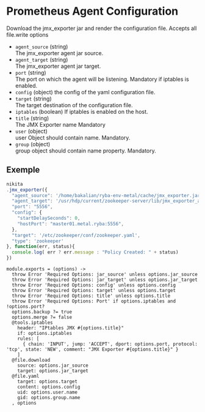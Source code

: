 
# Prometheus Agent Configuration

Download the jmx_exporter jar and render the configuration file. Accepts all file.write
options

* `agent_source` (string)   
  The jmx_exporter agent jar source.
* `agent_target` (string)   
  The jmx_exporter agent jar target.
* `port` (string)   
  The port on which the agent will be listening. Mandatory if iptables is enabled.
* `config` (object)
  the config of the yaml configuration file.
* `target` (string)   
  The target destination of the configuration file.
* `iptables` (boolean)
  If iptables is enabled on the host.
* `title` (string)   
  The JMX Exporter name Mandatory
* `user` (object)   
  user Object should contain name. Mandatory.
* `group` (object)   
  group object should contain name property. Mandatory.


## Exemple

```js
nikita
.jmx_exporter({
  "agent_source": '/home/bakalian/ryba-env-metal/cache/jmx_exporter.jar',
  "agent_target": '/usr/hdp/current/zookeeper-server/lib/jmx_exporter_agent.jar',
  "port": "5556",
  "config": {
    "startDelaySeconds": 0,
    "hostPort": "master01.metal.ryba:5556",
  },
  "target": '/etc/zookeeper/conf/zookeeper.yaml',
  "type": 'zookeeper'
}, function(err, status){
  console.log( err ? err.message : "Policy Created: " + status)
})
```

    module.exports = (options) ->
      throw Error 'Required Options: jar_source' unless options.jar_source
      throw Error 'Required Options: jar_target' unless options.jar_target
      throw Error 'Required Options: config' unless options.config
      throw Error 'Required Options: target' unless options.target
      throw Error 'Required Options: title' unless options.title
      throw Error 'Required Options: Port' if options.iptables and !options.port?
      options.backup ?= true
      options.merge ?= false
      @tools.iptables
        header: "IPtables JMX #{options.title}"
        if: options.iptables
        rules: [
          { chain: 'INPUT', jump: 'ACCEPT', dport: options.port, protocol: 'tcp', state: 'NEW', comment: "JMX Exporter #{options.title}" }
        ]
      @file.download
        source: options.jar_source
        target: options.jar_target
      @file.yaml
        target: options.target
        content: options.config
        uid: options.user.name
        gid: options.group.name
      , options

